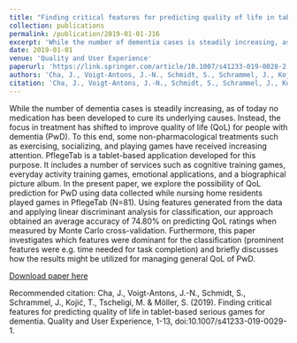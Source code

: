 ```yaml
---
title: "Finding critical features for predicting quality of life in tablet-based serious games for dementia"
collection: publications
permalink: /publication/2019-01-01-J16
excerpt: 'While the number of dementia cases is steadily increasing, as of today no medication has been developed to cure its underlying causes. Instead, the focus in treatment has shifted to improve quality of life (QoL) for people with dementia (PwD). To this end, some non-pharmacological treatments such as exercising, socializing, and playing games have received increasing attention. PflegeTab is a tablet-based application developed for this purpose. It includes a number of services such as cognitive training games, everyday activity training games, emotional applications, and a biographical picture album. In the present paper, we explore the possibility of QoL prediction for PwD using data collected while nursing home residents played games in PflegeTab (N=81). Using features generated from the data and applying linear discriminant analysis for classification, our approach obtained an average accuracy of 74.80% on predicting QoL ratings when measured by Monte Carlo cross-validation. Furthermore, this paper investigates which features were dominant for the classification (prominent features were e.g. time needed for task completion) and briefly discusses how the results might be utilized for managing general QoL of PwD.'
date: 2019-01-01
venue: 'Quality and User Experience'
paperurl: 'https://link.springer.com/article/10.1007/s41233-019-0028-2'
authors: 'Cha, J., Voigt-Antons, J.-N., Schmidt, S., Schrammel, J., Kojić, T., Tscheligi, M. &amp; Möller, S.'
citation: 'Cha, J., Voigt-Antons, J.-N., Schmidt, S., Schrammel, J., Kojić, T., Tscheligi, M. &amp; Möller, S. (2019). Finding critical features for predicting quality of life in tablet-based serious games for dementia. Quality and User Experience, 1-13, doi:10.1007/s41233-019-0029-1.'
---
```

While the number of dementia cases is steadily increasing, as of today no medication has been developed to cure its underlying causes. Instead, the focus in treatment has shifted to improve quality of life (QoL) for people with dementia (PwD). To this end, some non-pharmacological treatments such as exercising, socializing, and playing games have received increasing attention. PflegeTab is a tablet-based application developed for this purpose. It includes a number of services such as cognitive training games, everyday activity training games, emotional applications, and a biographical picture album. In the present paper, we explore the possibility of QoL prediction for PwD using data collected while nursing home residents played games in PflegeTab (N=81). Using features generated from the data and applying linear discriminant analysis for classification, our approach obtained an average accuracy of 74.80% on predicting QoL ratings when measured by Monte Carlo cross-validation. Furthermore, this paper investigates which features were dominant for the classification (prominent features were e.g. time needed for task completion) and briefly discusses how the results might be utilized for managing general QoL of PwD.

[Download paper here](https://link.springer.com/article/10.1007/s41233-019-0028-2)

Recommended citation: Cha, J., Voigt-Antons, J.-N., Schmidt, S., Schrammel, J., Kojić, T., Tscheligi, M. & Möller, S. (2019). Finding critical features for predicting quality of life in tablet-based serious games for dementia. Quality and User Experience, 1-13, doi:10.1007/s41233-019-0029-1.